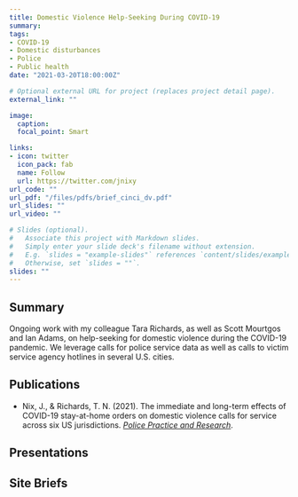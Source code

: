 ```yaml
---
title: Domestic Violence Help-Seeking During COVID-19
summary: 
tags:
- COVID-19
- Domestic disturbances
- Police
- Public health
date: "2021-03-20T18:00:00Z"

# Optional external URL for project (replaces project detail page).
external_link: ""

image:
  caption: 
  focal_point: Smart

links:
- icon: twitter
  icon_pack: fab
  name: Follow
  url: https://twitter.com/jnixy
url_code: ""
url_pdf: "/files/pdfs/brief_cinci_dv.pdf"
url_slides: ""
url_video: ""

# Slides (optional).
#   Associate this project with Markdown slides.
#   Simply enter your slide deck's filename without extension.
#   E.g. `slides = "example-slides"` references `content/slides/example-slides.md`.
#   Otherwise, set `slides = ""`.
slides: ""
---
```


## Summary

Ongoing work with my colleague Tara Richards, as well as Scott Mourtgos and Ian Adams, on help-seeking for domestic violence during the COVID-19 pandemic. We leverage calls for police service data as well as calls to victim service agency hotlines in several U.S. cities.

## Publications

* Nix, J., & Richards, T. N. (2021). The immediate and long-term effects of COVID-19 stay-at-home orders on domestic violence calls for service across six US jurisdictions. [*Police Practice and Research*](https://doi.org/10.1080/15614263.2021.1883018).

## Presentations

## Site Briefs

